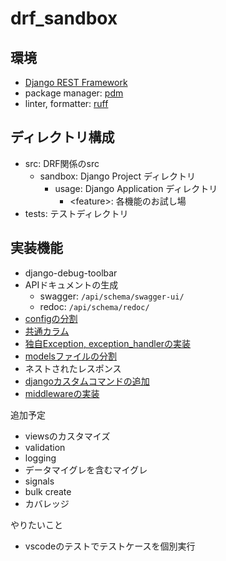 # drf_sandbox

## 環境

- [Django REST Framework](https://www.django-rest-framework.org/)
- package manager: [pdm](https://pdm-project.org/en/stable/)
- linter, formatter: [ruff](https://docs.astral.sh/ruff/)

## ディレクトリ構成

- src: DRF関係のsrc
  - sandbox: Django Project ディレクトリ
    - usage: Django Application ディレクトリ
      - \<feature>: 各機能のお試し場
- tests: テストディレクトリ

## 実装機能

- django-debug-toolbar
- APIドキュメントの生成
  - swagger: `/api/schema/swagger-ui/`
  - redoc: `/api/schema/redoc/`
- [configの分割](src/sandbox/config/settings/base.py)
- [共通カラム](src/sandbox/usage/models/models_common_column.py)
- [独自Exception, exception_handlerの実装](src/sandbox/usage/custom_exception/views.py)
- [modelsファイルの分割](src/sandbox/usage/models/__init__.py)
- ネストされたレスポンス
- [djangoカスタムコマンドの追加](src/sandbox/usage/management/commands/batch.py)
- [middlewareの実装](src/sandbox/usage/middleware/access_log.py)

追加予定
- viewsのカスタマイズ
- validation
- logging
- データマイグレを含むマイグレ
- signals
- bulk create
- カバレッジ

やりたいこと
- vscodeのテストでテストケースを個別実行